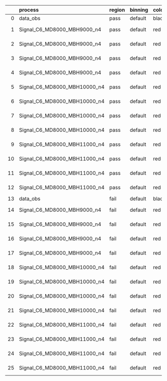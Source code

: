 |    | process                      | region   | binning   | color   | process_type   |   scale | variation   | source_filename                                                       | source_histname    | alias                        | title     |   combine_idx |     lnN |   shapes | syst_type   | direction   | variation_alias   |
|---:|:-----------------------------|:---------|:----------|:--------|:---------------|--------:|:------------|:----------------------------------------------------------------------|:-------------------|:-----------------------------|:----------|--------------:|--------:|---------:|:------------|:------------|:------------------|
|  0 | data_obs                     | pass     | default   | black   | DATA           |       1 | nominal     | ./histograms_for_2DAlphabet_v18//BH_Data.root                         | hpass              | Data                         | Data      |           nan | nan     |      nan | nan         | nan         | nan               |
|  1 | Signal_C6_MD8000_MBH9000_n4  | pass     | default   | red     | SIGNAL         |       1 | lumi        | ./histograms_for_2DAlphabet_v18//BH_Signal_C6_MD8000_MBH9000_n4.root  | hpass              | Signal_C6_MD8000_MBH9000_n4  | BH signal |           nan |   1.016 |      nan | lnN         | nan         | nan               |
|  2 | Signal_C6_MD8000_MBH9000_n4  | pass     | default   | red     | SIGNAL         |       1 | SVM         | ./histograms_for_2DAlphabet_v18//BH_Signal_C6_MD8000_MBH9000_n4.root  | hpass_SVMsyst_up   | Signal_C6_MD8000_MBH9000_n4  | BH signal |           nan | nan     |        1 | shapes      | Up          | SVMsyst           |
|  3 | Signal_C6_MD8000_MBH9000_n4  | pass     | default   | red     | SIGNAL         |       1 | SVM         | ./histograms_for_2DAlphabet_v18//BH_Signal_C6_MD8000_MBH9000_n4.root  | hpass_SVMsyst_down | Signal_C6_MD8000_MBH9000_n4  | BH signal |           nan | nan     |        1 | shapes      | Down        | SVMsyst           |
|  4 | Signal_C6_MD8000_MBH9000_n4  | pass     | default   | red     | SIGNAL         |       1 | nominal     | ./histograms_for_2DAlphabet_v18//BH_Signal_C6_MD8000_MBH9000_n4.root  | hpass              | Signal_C6_MD8000_MBH9000_n4  | BH signal |           nan | nan     |      nan | nan         | nan         | nan               |
|  5 | Signal_C6_MD8000_MBH10000_n4 | pass     | default   | red     | SIGNAL         |       1 | lumi        | ./histograms_for_2DAlphabet_v18//BH_Signal_C6_MD8000_MBH10000_n4.root | hpass              | Signal_C6_MD8000_MBH10000_n4 | BH signal |           nan |   1.016 |      nan | lnN         | nan         | nan               |
|  6 | Signal_C6_MD8000_MBH10000_n4 | pass     | default   | red     | SIGNAL         |       1 | SVM         | ./histograms_for_2DAlphabet_v18//BH_Signal_C6_MD8000_MBH10000_n4.root | hpass_SVMsyst_up   | Signal_C6_MD8000_MBH10000_n4 | BH signal |           nan | nan     |        1 | shapes      | Up          | SVMsyst           |
|  7 | Signal_C6_MD8000_MBH10000_n4 | pass     | default   | red     | SIGNAL         |       1 | SVM         | ./histograms_for_2DAlphabet_v18//BH_Signal_C6_MD8000_MBH10000_n4.root | hpass_SVMsyst_down | Signal_C6_MD8000_MBH10000_n4 | BH signal |           nan | nan     |        1 | shapes      | Down        | SVMsyst           |
|  8 | Signal_C6_MD8000_MBH10000_n4 | pass     | default   | red     | SIGNAL         |       1 | nominal     | ./histograms_for_2DAlphabet_v18//BH_Signal_C6_MD8000_MBH10000_n4.root | hpass              | Signal_C6_MD8000_MBH10000_n4 | BH signal |           nan | nan     |      nan | nan         | nan         | nan               |
|  9 | Signal_C6_MD8000_MBH11000_n4 | pass     | default   | red     | SIGNAL         |       1 | lumi        | ./histograms_for_2DAlphabet_v18//BH_Signal_C6_MD8000_MBH11000_n4.root | hpass              | Signal_C6_MD8000_MBH11000_n4 | BH signal |           nan |   1.016 |      nan | lnN         | nan         | nan               |
| 10 | Signal_C6_MD8000_MBH11000_n4 | pass     | default   | red     | SIGNAL         |       1 | SVM         | ./histograms_for_2DAlphabet_v18//BH_Signal_C6_MD8000_MBH11000_n4.root | hpass_SVMsyst_up   | Signal_C6_MD8000_MBH11000_n4 | BH signal |           nan | nan     |        1 | shapes      | Up          | SVMsyst           |
| 11 | Signal_C6_MD8000_MBH11000_n4 | pass     | default   | red     | SIGNAL         |       1 | SVM         | ./histograms_for_2DAlphabet_v18//BH_Signal_C6_MD8000_MBH11000_n4.root | hpass_SVMsyst_down | Signal_C6_MD8000_MBH11000_n4 | BH signal |           nan | nan     |        1 | shapes      | Down        | SVMsyst           |
| 12 | Signal_C6_MD8000_MBH11000_n4 | pass     | default   | red     | SIGNAL         |       1 | nominal     | ./histograms_for_2DAlphabet_v18//BH_Signal_C6_MD8000_MBH11000_n4.root | hpass              | Signal_C6_MD8000_MBH11000_n4 | BH signal |           nan | nan     |      nan | nan         | nan         | nan               |
| 13 | data_obs                     | fail     | default   | black   | DATA           |       1 | nominal     | ./histograms_for_2DAlphabet_v18//BH_Data.root                         | hfail              | Data                         | Data      |           nan | nan     |      nan | nan         | nan         | nan               |
| 14 | Signal_C6_MD8000_MBH9000_n4  | fail     | default   | red     | SIGNAL         |       1 | lumi        | ./histograms_for_2DAlphabet_v18//BH_Signal_C6_MD8000_MBH9000_n4.root  | hfail              | Signal_C6_MD8000_MBH9000_n4  | BH signal |           nan |   1.016 |      nan | lnN         | nan         | nan               |
| 15 | Signal_C6_MD8000_MBH9000_n4  | fail     | default   | red     | SIGNAL         |       1 | SVM         | ./histograms_for_2DAlphabet_v18//BH_Signal_C6_MD8000_MBH9000_n4.root  | hfail_SVMsyst_up   | Signal_C6_MD8000_MBH9000_n4  | BH signal |           nan | nan     |        1 | shapes      | Up          | SVMsyst           |
| 16 | Signal_C6_MD8000_MBH9000_n4  | fail     | default   | red     | SIGNAL         |       1 | SVM         | ./histograms_for_2DAlphabet_v18//BH_Signal_C6_MD8000_MBH9000_n4.root  | hfail_SVMsyst_down | Signal_C6_MD8000_MBH9000_n4  | BH signal |           nan | nan     |        1 | shapes      | Down        | SVMsyst           |
| 17 | Signal_C6_MD8000_MBH9000_n4  | fail     | default   | red     | SIGNAL         |       1 | nominal     | ./histograms_for_2DAlphabet_v18//BH_Signal_C6_MD8000_MBH9000_n4.root  | hfail              | Signal_C6_MD8000_MBH9000_n4  | BH signal |           nan | nan     |      nan | nan         | nan         | nan               |
| 18 | Signal_C6_MD8000_MBH10000_n4 | fail     | default   | red     | SIGNAL         |       1 | lumi        | ./histograms_for_2DAlphabet_v18//BH_Signal_C6_MD8000_MBH10000_n4.root | hfail              | Signal_C6_MD8000_MBH10000_n4 | BH signal |           nan |   1.016 |      nan | lnN         | nan         | nan               |
| 19 | Signal_C6_MD8000_MBH10000_n4 | fail     | default   | red     | SIGNAL         |       1 | SVM         | ./histograms_for_2DAlphabet_v18//BH_Signal_C6_MD8000_MBH10000_n4.root | hfail_SVMsyst_up   | Signal_C6_MD8000_MBH10000_n4 | BH signal |           nan | nan     |        1 | shapes      | Up          | SVMsyst           |
| 20 | Signal_C6_MD8000_MBH10000_n4 | fail     | default   | red     | SIGNAL         |       1 | SVM         | ./histograms_for_2DAlphabet_v18//BH_Signal_C6_MD8000_MBH10000_n4.root | hfail_SVMsyst_down | Signal_C6_MD8000_MBH10000_n4 | BH signal |           nan | nan     |        1 | shapes      | Down        | SVMsyst           |
| 21 | Signal_C6_MD8000_MBH10000_n4 | fail     | default   | red     | SIGNAL         |       1 | nominal     | ./histograms_for_2DAlphabet_v18//BH_Signal_C6_MD8000_MBH10000_n4.root | hfail              | Signal_C6_MD8000_MBH10000_n4 | BH signal |           nan | nan     |      nan | nan         | nan         | nan               |
| 22 | Signal_C6_MD8000_MBH11000_n4 | fail     | default   | red     | SIGNAL         |       1 | lumi        | ./histograms_for_2DAlphabet_v18//BH_Signal_C6_MD8000_MBH11000_n4.root | hfail              | Signal_C6_MD8000_MBH11000_n4 | BH signal |           nan |   1.016 |      nan | lnN         | nan         | nan               |
| 23 | Signal_C6_MD8000_MBH11000_n4 | fail     | default   | red     | SIGNAL         |       1 | SVM         | ./histograms_for_2DAlphabet_v18//BH_Signal_C6_MD8000_MBH11000_n4.root | hfail_SVMsyst_up   | Signal_C6_MD8000_MBH11000_n4 | BH signal |           nan | nan     |        1 | shapes      | Up          | SVMsyst           |
| 24 | Signal_C6_MD8000_MBH11000_n4 | fail     | default   | red     | SIGNAL         |       1 | SVM         | ./histograms_for_2DAlphabet_v18//BH_Signal_C6_MD8000_MBH11000_n4.root | hfail_SVMsyst_down | Signal_C6_MD8000_MBH11000_n4 | BH signal |           nan | nan     |        1 | shapes      | Down        | SVMsyst           |
| 25 | Signal_C6_MD8000_MBH11000_n4 | fail     | default   | red     | SIGNAL         |       1 | nominal     | ./histograms_for_2DAlphabet_v18//BH_Signal_C6_MD8000_MBH11000_n4.root | hfail              | Signal_C6_MD8000_MBH11000_n4 | BH signal |           nan | nan     |      nan | nan         | nan         | nan               |